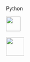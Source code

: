 <div style="display: inline_block">
  <p>Python</p>
  <img width="40px" src="https://i.pinimg.com/564x/2f/9c/11/2f9c11f9e55efbf1791f12c06d60729b.jpg">
</div>
<br> 
<img width="50px" src="https://encrypted-tbn0.gstatic.com/images?q=tbn:ANd9GcThftdKHuBrgL4dzoqoOcvkVpWi-yYIEZ9tecvtj6vQGw&s">
